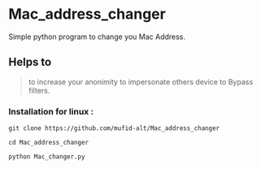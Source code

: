 # Mac_address_changer
Simple python program to change you Mac Address. 
## Helps to
> to increase your anonimity
> to impersonate others device
> to Bypass filters.

### Installation for linux :

` git clone https://github.com/mufid-alt/Mac_address_changer `

` cd Mac_address_changer `

` python Mac_changer.py `

